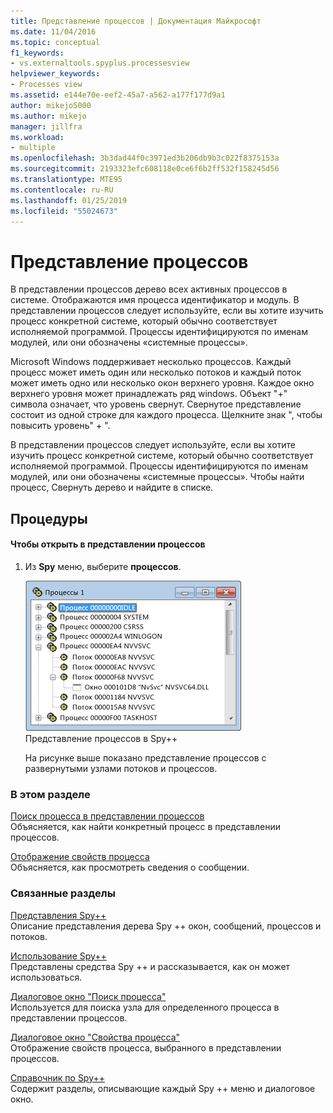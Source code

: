 ```yaml
---
title: Представление процессов | Документация Майкрософт
ms.date: 11/04/2016
ms.topic: conceptual
f1_keywords:
- vs.externaltools.spyplus.processesview
helpviewer_keywords:
- Processes view
ms.assetid: e144e70e-eef2-45a7-a562-a177f177d9a1
author: mikejo5000
ms.author: mikejo
manager: jillfra
ms.workload:
- multiple
ms.openlocfilehash: 3b3dad44f0c3971ed3b206db9b3c022f8375153a
ms.sourcegitcommit: 2193323efc608118e0ce6f6b2ff532f158245d56
ms.translationtype: MTE95
ms.contentlocale: ru-RU
ms.lasthandoff: 01/25/2019
ms.locfileid: "55024673"
---
```

# <a name="processes-view"></a>Представление процессов
В представлении процессов дерево всех активных процессов в системе. Отображаются имя процесса идентификатор и модуль. В представлении процессов следует используйте, если вы хотите изучить процесс конкретной системе, который обычно соответствует исполняемой программой. Процессы идентифицируются по именам модулей, или они обозначены «системные процессы».  
  
 Microsoft Windows поддерживает несколько процессов. Каждый процесс может иметь один или несколько потоков и каждый поток может иметь одно или несколько окон верхнего уровня. Каждое окно верхнего уровня может принадлежать ряд windows. Объект "+" символа означает, что уровень свернут. Свернутое представление состоит из одной строке для каждого процесса. Щелкните знак ", чтобы повысить уровень" + ".  
  
 В представлении процессов следует используйте, если вы хотите изучить процесс конкретной системе, который обычно соответствует исполняемой программой. Процессы идентифицируются по именам модулей, или они обозначены «системные процессы». Чтобы найти процесс, Свернуть дерево и найдите в списке.  
  
## <a name="procedures"></a>Процедуры  
  
#### <a name="to-open-the-processes-view"></a>Чтобы открыть в представлении процессов  
  
1. Из **Spy** меню, выберите **процессов**.  
  
   ![Spy&#43; &#43; представление процессов](../debugger/media/spy--_processes.png "Spy ++ _Processes")  
   Представление процессов в Spy++  
  
   На рисунке выше показано представление процессов с развернутыми узлами потоков и процессов.  
  
### <a name="in-this-section"></a>В этом разделе  
 [Поиск процесса в представлении процессов](../debugger/how-to-search-for-a-process-in-processes-view.md)  
 Объясняется, как найти конкретный процесс в представлении процессов.  
  
 [Отображение свойств процесса](../debugger/how-to-display-process-properties.md)  
 Объясняется, как просмотреть сведения о сообщении.  
  
### <a name="related-sections"></a>Связанные разделы  
 [Представления Spy++](../debugger/spy-increment-views.md)  
 Описание представления дерева Spy ++ окон, сообщений, процессов и потоков.  
  
 [Использование Spy++](../debugger/using-spy-increment.md)  
 Представлены средства Spy ++ и рассказывается, как он может использоваться.  
  
 [Диалоговое окно "Поиск процесса"](../debugger/process-search-dialog-box.md)  
 Используется для поиска узла для определенного процесса в представлении процессов.  
  
 [Диалоговое окно "Свойства процесса"](../debugger/process-properties-dialog-box.md)  
 Отображение свойств процесса, выбранного в представлении процессов.  
  
 [Справочник по Spy++](../debugger/spy-increment-reference.md)  
 Содержит разделы, описывающие каждый Spy ++ меню и диалоговое окно.